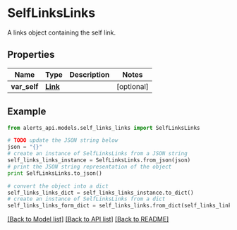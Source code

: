 # SelfLinksLinks

A links object containing the self link.

## Properties
Name | Type | Description | Notes
------------ | ------------- | ------------- | -------------
**var_self** | [**Link**](Link.md) |  | [optional] 

## Example

```python
from alerts_api.models.self_links_links import SelfLinksLinks

# TODO update the JSON string below
json = "{}"
# create an instance of SelfLinksLinks from a JSON string
self_links_links_instance = SelfLinksLinks.from_json(json)
# print the JSON string representation of the object
print SelfLinksLinks.to_json()

# convert the object into a dict
self_links_links_dict = self_links_links_instance.to_dict()
# create an instance of SelfLinksLinks from a dict
self_links_links_form_dict = self_links_links.from_dict(self_links_links_dict)
```
[[Back to Model list]](../README.md#documentation-for-models) [[Back to API list]](../README.md#documentation-for-api-endpoints) [[Back to README]](../README.md)


